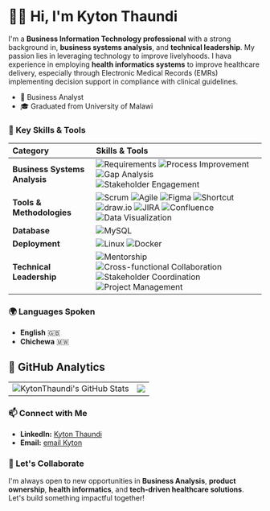 # 🙋‍♂️ Hi, I'm Kyton Thaundi

I'm a **Business Information Technology professional** with a strong background in, **business systems analysis**, and **technical leadership**. My passion lies in leveraging technology to improve livelyhoods. I hava experience in employing **health informatics systems** to improve healthcare delivery, especially through Electronic Medical Records (EMRs) implementing decision support in compliance with clinical guidelines.

- 💼 Business Analyst
- 🎓 Graduated from University of Malawi


### 🚀 Key Skills & Tools
| **Category**             | **Skills & Tools**                                                                                                                                                                                                                                                                                 |
|:--------------------------|:--------------------------------------------------------------------------------------------------------------------------------------------------------------------------------------------------------------------------------------------------------------------------------------------------|
| **Business Systems Analysis** | ![Requirements](https://img.shields.io/badge/Requirements-%23007ACC.svg?style=for-the-badge&logo=azuredevops&logoColor=white) ![Process Improvement](https://img.shields.io/badge/Process%20Improvement-%23FF5722.svg?style=for-the-badge&logo=processwire&logoColor=white) ![Gap Analysis](https://img.shields.io/badge/Gap%20Analysis-%234CAF50.svg?style=for-the-badge&logo=googlesheets&logoColor=white) ![Stakeholder Engagement](https://img.shields.io/badge/Stakeholder%20Engagement-%23E91E63.svg?style=for-the-badge&logo=teamspeak&logoColor=white) |
| **Tools & Methodologies**    | ![Scrum](https://img.shields.io/badge/Scrum-%230072C6.svg?style=for-the-badge&logo=scrumalliance&logoColor=white) ![Agile](https://img.shields.io/badge/Agile-%23FF6F00.svg?style=for-the-badge&logo=agile&logoColor=white) ![Figma](https://img.shields.io/badge/Figma-%23F24E1E.svg?style=for-the-badge&logo=figma&logoColor=white) ![Shortcut](https://img.shields.io/badge/Shortcut-%237952B3.svg?style=for-the-badge&logo=shortcut&logoColor=white) ![draw.io](https://img.shields.io/badge/Draw.io-%23F08705.svg?style=for-the-badge&logo=diagramsdotnet&logoColor=white) ![JIRA](https://img.shields.io/badge/JIRA-%230A0FFF.svg?style=for-the-badge&logo=jira&logoColor=white) ![Confluence](https://img.shields.io/badge/Confluence-%230072C6.svg?style=for-the-badge&logo=confluence&logoColor=white) ![Data Visualization](https://img.shields.io/badge/Data%20Visualization-%23FF6384.svg?style=for-the-badge&logo=datadog&logoColor=white) |
| **Database**                 | ![MySQL](https://img.shields.io/badge/MySQL-%2300f.svg?style=for-the-badge&logo=mysql&logoColor=white)                                                                                                                                                                                           |
| **Deployment**               | ![Linux](https://img.shields.io/badge/Linux-%23000000.svg?style=for-the-badge&logo=linux&logoColor=white) ![Docker](https://img.shields.io/badge/Docker-%230db7ed.svg?style=for-the-badge&logo=docker&logoColor=white)                                                                         |
| **Technical Leadership**     | ![Mentorship](https://img.shields.io/badge/Mentorship-%2300C853.svg?style=for-the-badge&logo=bookstack&logoColor=white) ![Cross-functional Collaboration](https://img.shields.io/badge/Cross--functional%20Collaboration-%23FF9800.svg?style=for-the-badge&logo=slack&logoColor=white) ![Stakeholder Coordination](https://img.shields.io/badge/Stakeholder%20Coordination-%23007ACC.svg?style=for-the-badge&logo=microsoftteams&logoColor=white) ![Project Management](https://img.shields.io/badge/Project%20Management-%23F44336.svg?style=for-the-badge&logo=trello&logoColor=white) |


### 🌍 Languages Spoken
- **English** 🇬🇧
- **Chichewa** 🇲🇼


## 🚀 GitHub Analytics

<table>
  <tr>
    <td>
      <img src="https://github-readme-stats.vercel.app/api?username=KytonThaundi&show_icons=true&theme=solarized-dark&cache_seconds=0" alt="KytonThaundi's GitHub Stats"  />
    </td>
    <td>
      <img src="https://github-readme-stats.vercel.app/api/top-langs/?username=KytonThaundi&layout=compact&theme=solarized-dark&cache_seconds=0"/>
    </td>
  </tr>
</table>


### 📫 Connect with Me
- **LinkedIn:** [Kyton Thaundi](https://www.linkedin.com/in/kyton-thaundi-60a98599/)
- **Email:** [email Kyton](mailto:kythaundi@gmail.com)

### 🎯 Let's Collaborate
I'm always open to new opportunities in **Business Analysis**, **product ownership**, **health informatics**, and **tech-driven healthcare solutions**. Let's build something impactful together!
